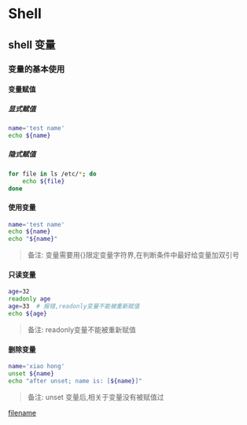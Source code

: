 # Shell

## shell 变量

### 变量的基本使用
#### 变量赋值

##### 显式赋值

```bash
name='test name'
echo ${name}
```

##### 隐式赋值
```bash
for file in ls /etc/*; do
    echo ${file}
done
```

#### 使用变量
```bash
name='test name'
echo ${name}
echo "${name}"
```
> 备注: 变量需要用{}限定变量字符界,在判断条件中最好给变量加双引号


#### 只读变量
```bash
age=32
readonly age
age=33  # 报错,readonly变量不能被重新赋值
echo ${age}
```
> 备注: readonly变量不能被重新赋值

#### 删除变量
```bash
name='xiao hong'
unset ${name}
echo "after unset; name is: [${name}]"
```
> 备注: unset 变量后,相关于变量没有被赋值过


[filename](./shell.sh ':include :type=code shell')




